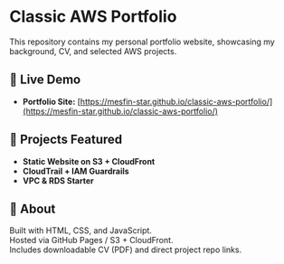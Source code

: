 # Classic AWS Portfolio

This repository contains my personal portfolio website, showcasing my background, CV, and selected AWS projects.

## 🔹 Live Demo
- **Portfolio Site:** [https://mesfin-star.github.io/classic-aws-portfolio/](https://mesfin-star.github.io/classic-aws-portfolio/)

## 🔹 Projects Featured
- **Static Website on S3 + CloudFront**
- **CloudTrail + IAM Guardrails**
- **VPC & RDS Starter**

## 🔹 About
Built with HTML, CSS, and JavaScript.  
Hosted via GitHub Pages / S3 + CloudFront.  
Includes downloadable CV (PDF) and direct project repo links.
